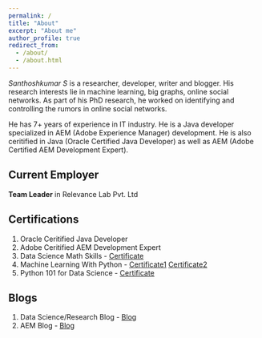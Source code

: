 ```yaml
---
permalink: /
title: "About"
excerpt: "About me"
author_profile: true
redirect_from: 
  - /about/
  - /about.html
---
```


*Santhoshkumar S* is a researcher, developer, writer and blogger. His research interests lie in machine learning, big graphs, online social networks. As part of his PhD research, he worked on identifying and controlling the rumors in online social networks. 

He has 7+ years of experience in IT industry. He is a Java developer specialized in AEM (Adobe Experience Manager) development. He is also ceritified in Java (Oracle Certified Java Developer) as well as AEM (Adobe Certified AEM Development Expert). 

## Current Employer
**Team Leader** in Relevance Lab Pvt. Ltd

## Certifications
1. Oracle Ceritified Java Developer
2. Adobe Ceritified AEM Development Expert
3. Data Science Math Skills - [Certificate](https://santhosh790.github.io/files/Coursera-WWCSAEBXFZSG.pdf)
4. Machine Learning With Python - [Certificate1](https://santhosh790.github.io/files/ML0101EN-Cognitive-Class.pdf) [Certificate2](https://santhosh790.github.io/files/ML0101ENv3_Cognitive.pdf)
5. Python 101 for Data Science - [Certificate](https://santhosh790.github.io/files/PY0101EN-Cognitive-Class.pdf)

## Blogs
1. Data Science/Research Blog - [Blog](https://myresearchworks.wordpress.com/)
2. AEM Blog - [Blog](http://myprogressivelearning.wordpress.com/)